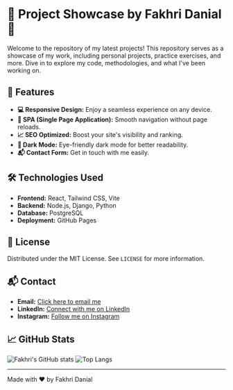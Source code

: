 # 🌟 Project Showcase by Fakhri Danial 🌟

Welcome to the repository of my latest projects! This repository serves as a showcase of my work, including personal projects, practice exercises, and more. Dive in to explore my code, methodologies, and what I've been working on.

## 🎨 Features

- **💻 Responsive Design:** Enjoy a seamless experience on any device.
- **🚀 SPA (Single Page Application):** Smooth navigation without page reloads.
- **📈 SEO Optimized:** Boost your site's visibility and ranking.
- **🌙 Dark Mode:** Eye-friendly dark mode for better readability.
- **📬 Contact Form:** Get in touch with me easily.

## 🛠️ Technologies Used

- **Frontend:** React, Tailwind CSS, Vite
- **Backend:** Node.js, Django, Python
- **Database:** PostgreSQL
- **Deployment:** GitHub Pages

## 📜 License

Distributed under the MIT License. See `LICENSE` for more information.

## 📬 Contact

- **Email:** [Click here to email me](mailto:fakhridanial29@gmail.com)
- **LinkedIn:** [Connect with me on LinkedIn](https://www.linkedin.com/in/fdaniall)
- **Instagram:** [Follow me on Instagram](https://instagram.com/fdaniall)

## 📈 GitHub Stats

![Fakhri's GitHub stats](https://github-readme-stats.vercel.app/api?username=fdaniall&show_icons=true&theme=radical)
![Top Langs](https://github-readme-stats.vercel.app/api/top-langs/?username=fdaniall&layout=compact&theme=radical)

---

Made with ❤️ by Fakhri Danial
